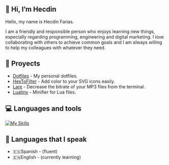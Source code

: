 ## 👋 Hi, I’m Hecdin

Hello, my name is Hecdin Farias.

I am a friendly and responsible person who enjoys learning new things, especially regarding programming, engineering and digital marketing. I love collaborating with others to achieve common goals and I am always willing to help my colleagues with whatever they need.

## 📝 Proyects

* [Dotfiles](https://github.com/farias-hecdin/r_Dotfiles) - My personal dotfiles.
* [HexToFilter](https://github.com/farias-hecdin/HexToFilter) - Add color to your SVG icons easily.
* [Lare](https://github.com/farias-hecdin/r_Lare) - Decrease the bitrate of your MP3 files from the terminal.
* [Luatiny](https://github.com/farias-hecdin/r_Luatiny) - Minifier for Lua files.

## 💻 Languages and tools

[![My Skills](https://skillicons.dev/icons?i=neovim,html,js,bash,lua,go&theme=light)](https://skillicons.dev)

## 💬 Languages that I speak

* 🇪🇸Spanish - (fluent)
* 🇪🇳English - (currently learning)
